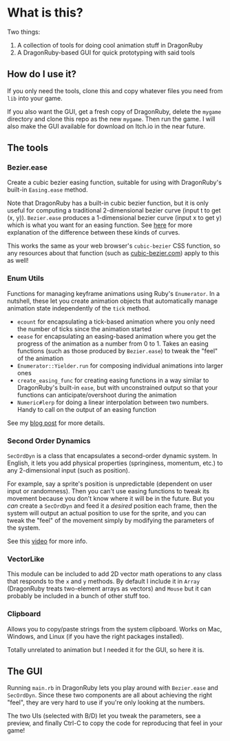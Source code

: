 # What is this?

Two things:

1. A collection of tools for doing cool animation stuff in DragonRuby
2. A DragonRuby-based GUI for quick prototyping with said tools

## How do I use it?

If you only need the tools, clone this and copy whatever files you need from
`lib` into your game.

If you also want the GUI, get a fresh copy of DragonRuby, delete the `mygame`
directory and clone this repo as the new `mygame`. Then run the game. I will
also make the GUI available for download on Itch.io in the near future.

## The tools

### Bezier.ease

Create a cubic bezier easing function, suitable for using with DragonRuby's
built-in `Easing.ease` method.

Note that DragonRuby has a built-in cubic bezier function, but it is only useful
for computing a traditional 2-dimensional bezier curve (input t to get (x, y)).
`Bezier.ease` produces a 1-dimensional bezier curve (input x to get y) which
is what you want for an easing function. See [here][bez] for more explanation of
the difference between these kinds of curves.

[bez]: https://asawicki.info/articles/Bezier_Curve_as_Easing_Function.htm

This works the same as your web browser's `cubic-bezier` CSS function, so any
resources about that function (such as [cubic-bezier.com][cb]) apply to this as
well!

[cb]: https://cubic-bezier.com

### Enum Utils

Functions for managing keyframe animations using Ruby's `Enumerator`. In a
nutshell, these let you create animation objects that automatically manage
animation state independently of the `tick` method.

* `ecount` for encapsulating a tick-based animation where you only need the
  number of ticks since the animation started
* `eease` for encapsulating an easing-based animation where you get the progress
  of the animation as a number from 0 to 1. Takes an easing functions (such as
  those produced by `Bezier.ease`) to tweak the "feel" of the animation
* `Enumerator::Yielder.run` for composing individual animations into larger ones
* `create_easing_func` for creating easing functions in a way similar to
  DragonRuby's built-in `ease`, but with unconstrained output so that your
  functions can anticipate/overshoot during the animation
* `Numeric#lerp` for doing a linear interpolation between two numbers. Handy to
  call on the output of an easing function

See my [blog post][enum] for more details.

[enum]: https://silverhammermba.github.io/blog/2023/02/08/animation

### Second Order Dynamics

`SecOrdDyn` is a class that encapsulates a second-order dynamic system. In
English, it lets you add physical properties (springiness, momentum, etc.) to
any 2-dimensional input (such as position).

For example, say a sprite's position is unpredictable (dependent on user input
or randomness). Then you can't use easing functions to tweak its movement
because you don't know where it will be in the future. But you _can_ create a
`SecOrdDyn` and feed it a _desired_ position each frame, then the system will
output an actual position to use for the sprite, and you can tweak the "feel" of
the movement simply by modifying the parameters of the system.

See this [video][dyn] for more info.

[dyn]: https://www.youtube.com/watch?v=KPoeNZZ6H4s

### VectorLike

This module can be included to add 2D vector math operations to any class that
responds to the `x` and `y` methods. By default I include it in `Array`
(DragonRuby treats two-element arrays as vectors) and `Mouse` but it can
probably be included in a bunch of other stuff too.

### Clipboard

Allows you to copy/paste strings from the system clipboard. Works on Mac,
Windows, and Linux (if you have the right packages installed).

Totally unrelated to animation but I needed it for the GUI, so here it is.

## The GUI

Running `main.rb` in DragonRuby lets you play around with `Bezier.ease` and
`SecOrdDyn`. Since these two components are all about achieving the right
"feel", they are very hard to use if you're only looking at the numbers.

The two UIs (selected with B/D) let you tweak the parameters, see a preview, and
finally Ctrl-C to copy the code for reproducing that feel in your game!
